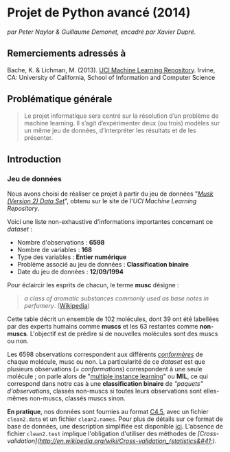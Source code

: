 # Projet de Python avancé (2014)

_par Peter Naylor & Guillaume Demonet, encadré par Xavier Dupré._

## __Remerciements adressés à__ 

Bache, K. & Lichman, M. (2013). [UCI Machine Learning Repository](http://archive.ics.uci.edu/ml). Irvine, CA: University of California, School of Information and Computer Science

## Problématique générale

> Le projet informatique sera centré sur la résolution d’un problème de machine learning. Il s’agit d’expérimenter deux (ou trois) modèles sur un même jeu de données, d’interpréter les résultats et de les présenter.

## Introduction

### Jeu de données

Nous avons choisi de réaliser ce projet à partir du jeu de données "[_Musk (Version 2) Data Set_](https://archive.ics.uci.edu/ml/datasets/Musk+%28Version+2%29)", obtenu sur le site de l'_UCI Machine Learning Repository_.

Voici une liste non-exhaustive d'informations importantes concernant ce _dataset_ :

* Nombre d'observations : __6598__
* Nombre de variables : __168__
* Type des variables : __Entier numérique__
* Problème associé au jeu de données : __Classification binaire__
* Date du jeu de données : __12/09/1994__

Pour éclaircir les esprits de chacun, le terme __musc__ désigne :

> _a class of aromatic substances commonly used as base notes in perfumery_.
> ([Wikipedia](http://en.wikipedia.org/wiki/Musk))

Cette table décrit un ensemble de 102 molécules, dont 39 ont été labellées par des experts humains comme __muscs__ et les 63 restantes comme __non-muscs__. L'objectif est de prédire si de nouvelles molécules sont des muscs ou non.

Les 6598 observations correspondent aux différents _[conformères](http://fr.wikipedia.org/wiki/Conform%C3%A9rie)_ de chaque molécule, musc ou non. La particularité de ce _dataset_ est que plusieurs observations (_= conformations_) correspondent à une seule molécule ; on parle alors de "[multiple instance learning](http://en.wikipedia.org/wiki/Multiple-instance_learning)" ou __MIL__, ce qui correspond dans notre cas à une __classification binaire__ de _"paquets" d'observations_, classés non-muscs si toutes leurs observations sont elles-mêmes non-muscs, classés muscs sinon.

__En pratique__, nos données sont fournies au format [C4.5](http://www2.cs.uregina.ca/~dbd/cs831/notes/ml/dtrees/c4.5/c4.5.html), avec un fichier `clean2.data` et un fichier `clean2.names`. Pour plus de détails sur ce format de base de données, une description simplifiée est disponible [ici](http://www.cs.washington.edu/dm/vfml/appendixes/c45.htm). L'absence de fichier `clean2.test` implique l'obligation d'utiliser des méthodes de _[Cross-validation](http://en.wikipedia.org/wiki/Cross-validation_(statistics&#41;)_.
